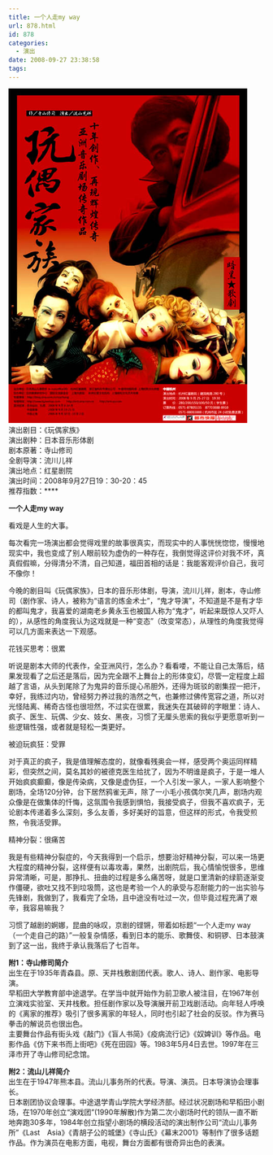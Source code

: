 ```yaml
---
title: 一个人走my way
url: 878.html
id: 878
categories:
  - 演出
date: 2008-09-27 23:38:58
tags:
---
```


![](/images/attachments/month_0809/l20089282279.jpg)  
演出剧目：《玩偶家族》  
演出剧种：日本音乐形体剧  
剧本原著：寺山修司  
全剧导演：流川儿祥  
演出地点：红星剧院  
演出时间：2008年9月27日19：30-20：45  
推荐指数：****  
  

**一个人走my way**

  
看戏是人生的大事。  
  
每次看完一场演出都会觉得戏里的故事很真实，而现实中的人事恍恍惚惚，慢慢地现实中，我也变成了别人眼前较为虚伪的一种存在，我倒觉得这评价对我不坏，真真假假嘛，分得清分不清，自己知道，福田首相的话是：我能客观评价自己，我可不像你！  
  
今晚的剧目叫《玩偶家族》，日本的音乐形体剧，导演，流川儿祥，剧本，寺山修司（剧作家、诗人，被称为“语言的炼金术士”，“鬼才导演”，不知道是不是有才华的都叫鬼才，我喜爱的湖南老乡黄永玉也被国人称为“鬼才”，听起来既惊人又吓人的），从感性的角度我认为这戏就是一种“变态”（改变常态），从理性的角度我觉得可以几方面来表达一下观感。  
  
花钱买思考：很累  
  
听说是剧本大师的代表作，全亚洲风行，怎么办？看看喽，不能让自己太落后，结果发现看了之后还是落后，因为完全跟不上舞台上的形体变幻，尽管一定程度上超越了言语，从头到尾除了为鬼异的音乐提心吊胆外，还得为斑驳的剧集捏一把汗，幸好，我练过内功，曾经努力养过我的浩然之气，也兼修过佛传宽容之道，所以对光怪陆离、稀奇古怪也很坦然，不过实在很累，我迷失在其破碎的字眼里：诗人、疯子、医生、玩偶、少女、妓女、黑夜，习惯了无厘头思索的我似乎更愿意听到一些逻辑性强，或者就是轻松一类更好。  
  
被迫玩疯狂：受罪  
  
对于真正的疯子，我是值理解态度的，就像看残奥会一样，感受两个奥运同样精彩，但突然之间，莫名其妙的被德克医生给扰了，因为不明谁是疯子，于是一堆人开始疯疯癫癫，像是传染病，又像是虚伪狂，一个人引发一家人，一家人影响整个剧场，全场120分钟，台下居然鸦雀无声，除了一小毛小孩偶尔笑几声，剧场内观众像是在做集体的忏悔，这氛围令我感到惧怕，我接受疯子，但我不喜欢疯子，无论剧本传递着多么深刻，多么友善，多好美好的旨意，但这样的形式，令我受煎熬，令我活受罪。  
  
精神分裂：很痛苦  
  
我是有些精神分裂症的，今天我得到一个启示，想要治好精神分裂，可以来一场更大程度的精神分裂，这样便有以毒攻毒，果然，出剧院后，我心情愉悦很多，思维异常清晰，可是，那挣扎、扭曲的过程是多么痛苦呀，就是口里清新的绿箭逐渐变作僵硬，欲吐又找不到垃圾筒，这也是考验一个人的承受与忍耐能力的一出实验与先锋剧，我做到了，我看完了全场，且中途没有吐过一次，但毕竟过程充满了艰辛，我容易嘛我？  
  
习惯了越剧的婀娜，昆曲的咏叹，京剧的铿锵，带着如标题“一个人走my way（一个走自己的路）”一般复杂情感，看到日本的能乐、歌舞伎、和铜锣、日本鼓演到了这一出，我终于承认我落后了七百年。  
  
  
**附1：寺山修司简介**  
出生在于1935年青森县。原、天井栈敷剧团代表。歌人、诗人、剧作家、电影导演。  
早稻田大学教育部中途退学。在学当中就开始作为前卫歌人被注目，在1967年创立演戏实验室、天井栈敷。担任剧作家以及导演展开前卫戏剧活动。向年轻人呼唤的《离家的推荐》吸引了很多离家的年轻人，同时也引起了社会的反驳。作为赛马拳击的解说员也很出色。  
主要舞台作品有街头戏《敲门》《盲人书简》《疫病流行记》《奴婢训》等作品。电影作品《仿下来书而上街吧》《死在田园》等。1983年5月4日去世。1997年在三泽市开了寺山修司纪念馆。  
  
**附2：流山儿祥简介**  
出生在于1947年熊本县。流山儿事务所的代表。导演、演员。日本导演协会理事长。  
日本剧团协议会理事。中途退学青山学院大学经济部。经过状况剧场和早稻田小剧场，在1970年创立“演戏团”(1990年解散)作为第二次小剧场时代的领队一直不断地奔跑30多年，1984年创立指望小剧场的横段活动的演出制作公司“流山儿事务所”《Last　Asia》《青胡子公的城堡》《寺山氏》《幕末2001》等制作了很多话题作品。作为演员在电影方面，电视，舞台方面都有很奇异出色的表演。